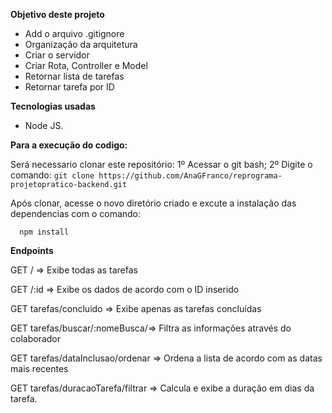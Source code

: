 **Objetivo deste projeto**

- Add o arquivo .gitignore
- Organização da arquitetura
- Criar o servidor
- Criar Rota, Controller e Model
- Retornar lista de tarefas
- Retornar tarefa por ID

**Tecnologias usadas**
- Node JS.

**Para a execução do codigo:**

Será necessario clonar este repositório:
 1º Acessar o git bash;
 2º Digite o comando:
` git clone https://github.com/AnaGFranco/reprograma-projetopratico-backend.git   `

Após clonar, acesse o novo diretório criado e excute a instalação das dependencias com o comando:

`   npm install      `

**Endpoints**

GET / => Exibe todas as tarefas

GET /:id => Exibe os dados de acordo com o ID inserido

GET tarefas/concluido => Exibe apenas as tarefas concluídas

GET tarefas/buscar/:nomeBusca/=> Filtra as informações através do colaborador

GET tarefas/dataInclusao/ordenar => Ordena a lista de acordo com as datas mais recentes

GET tarefas/duracaoTarefa/filtrar => Calcula e exibe a duração em dias da tarefa.
